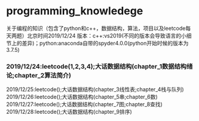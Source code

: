 # programming_knowledege
关于编程的知识（包含了python和c++，数据结构，算法，项目以及leetcode每天两题）北京时间2019/12/24
  版本：c++:vs2019(不同的版本会导致语言的小细节上的差异)；python:anaconda自带的spyder4.0.0(python开始时候的版本为3.7.5)
### 2019/12/24:leetcode(1,2,3,4);大话数据结构(chapter_1数据结构绪论;chapter_2算法简介)
  2019/12/25:leetcode();大话数据结构(chapter_3线性表;chapter_4栈与队列)  
  2019/12/26:leetcode();大话数据结构(chapter_5串;chapter_6数)  
  2019/12/27:leetcode();大话数据结构(chapter_7图;chapter_8查找)  
  2019/12/28:leetcode();大话数据结构(chapter_9排序)  
